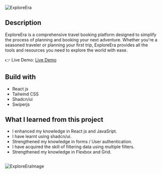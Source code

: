 ![ExploreEra](https://github.com/luk-aa/ExploreEra/assets/86773254/1ec16268-2b3e-4efc-9cbd-26f738f71e98)

## Description
ExploreEra is a comprehensive travel booking platform designed to simplify the process of planning and booking your next adventure. Whether you're a seasoned traveler or planning your first trip, ExploreEra provides all the tools and resources you need to explore the world with ease.

👉 Live Demo: [Live Demo](https://explore-era-lilac.vercel.app/)

## Build with
- React js
- Tailwind CSS
- Shadcn/ui
- Swiperjs

## What I learned from this project
- I enhanced my knowledge in React js and JavaSript.
- I have learnt using shadcn/ui.
- Strengthened my knowledge in forms / User authentication.
- I have acquired the skill of filtering data using multiple filters.
- Strengthened my knowledge in Flexbox and Grid.

##
![ExploreEraImage](https://github.com/luk-aa/ExploreEra/assets/86773254/0a0aa16e-88d8-43b2-858d-f9f05ba29ec0)

